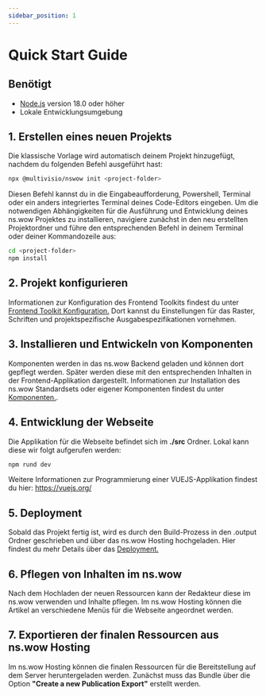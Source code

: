 ```yaml
---
sidebar_position: 1
---
```


# Quick Start Guide

## Benötigt

- [Node.js](https://nodejs.org/en/download/) version 18.0 oder höher
- Lokale Entwicklungsumgebung

## 1. Erstellen eines neuen Projekts

Die klassische Vorlage wird automatisch deinem Projekt hinzugefügt, nachdem du folgenden Befehl ausgeführt hast:

```bash
npx @multivisio/nswow init <project-folder>
```

Diesen Befehl kannst du in die Eingabeaufforderung, Powershell, Terminal oder ein anders integriertes Terminal deines Code-Editors eingeben. Um die notwendigen Abhängigkeiten für die Ausführung und Entwicklung deines ns.wow Projektes zu installieren, navigiere zunächst in den neu erstellten Projektordner und führe den entsprechenden Befehl in deinem Terminal oder deiner Kommandozeile aus:
```bash
cd <project-folder>
npm install
```

## 2. Projekt konfigurieren

Informationen zur Konfiguration des Frontend Toolkits findest du unter [Frontend Toolkit Konfiguration.](./beaver/beaver-config) Dort kannst du Einstellungen für das Raster, Schriften und projektspezifische Ausgabespezifikationen vornehmen.

## 3. Installieren und Entwickeln von Komponenten

Komponenten werden in das ns.wow Backend geladen und können dort gepflegt werden. Später werden diese mit den entsprechenden Inhalten in der Frontend-Applikation dargestellt. Informationen zur Installation des ns.wow Standardsets oder eigener Komponenten findest du unter [Komponenten.](./development/components).

## 4. Entwicklung der Webseite

Die Applikation für die Webseite befindet sich im **./src** Ordner. Lokal kann diese wir folgt aufgerufen werden:

```bash
npm rund dev
```

Weitere Informationen zur Programmierung einer VUEJS-Applikation findest du hier: https://vuejs.org/

## 5. Deployment

Sobald das Projekt fertig ist, wird es durch den Build-Prozess in den .output Ordner geschrieben und über das ns.wow Hosting hochgeladen. Hier findest du mehr Details über das [Deployment.](./category/deployment)

## 6. Pflegen von Inhalten im ns.wow

Nach dem Hochladen der neuen Ressourcen kann der Redakteur diese im ns.wow verwenden und Inhalte pflegen. Im ns.wow Hosting können die Artikel an verschiedene Menüs für die Webseite angeordnet werden.

## 7. Exportieren der finalen Ressourcen aus ns.wow Hosting

Im ns.wow Hosting können die finalen Ressourcen für die Bereitstellung auf dem Server heruntergeladen werden. Zunächst muss das Bundle über die Option **"Create a new Publication Export"** erstellt werden.